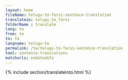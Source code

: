 ```yaml
---
layout: home
fileName: telugu-to-farsi-sentence-translation
translatein: telugu_to_farsi
folderName : translate
lang: te
from: te
to: fa
langname: telugu-to
permalink: /te/telugu-to-farsi-sentence-translation
tool: sentence-translations
matchurls: en&&te&&fa
---
```

{% include section/translateinto.html %}
